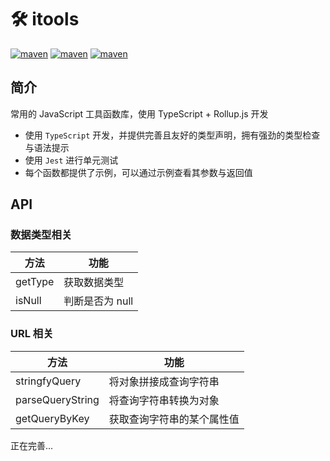 # 🛠 itools

[![maven](https://img.shields.io/badge/build-rollup.js-red?style=flat&logo=rollup.js&color=ec4840)](https://www.rollupjs.com/)
[![maven](https://img.shields.io/badge/language-typescript-red?style=flat&logo=typescript&color=blue)](https://www.tslang.cn/index.html)
[![maven](https://img.shields.io/badge/test-jest-red?style=flat&logo=jest&color=15c213)](https://www.jestjs.cn/)

## 简介

常用的 JavaScript 工具函数库，使用 TypeScript + Rollup.js 开发

-   使用 `TypeScript` 开发，并提供完善且友好的类型声明，拥有强劲的类型检查与语法提示
-   使用 `Jest` 进行单元测试
-   每个函数都提供了示例，可以通过示例查看其参数与返回值

## API

### 数据类型相关

| 方法    | 功能            |
| ------- | --------------- |
| getType | 获取数据类型    |
| isNull  | 判断是否为 null |

### URL 相关

| 方法             | 功能                       |
| ---------------- | -------------------------- |
| stringfyQuery    | 将对象拼接成查询字符串     |
| parseQueryString | 将查询字符串转换为对象     |
| getQueryByKey    | 获取查询字符串的某个属性值 |

正在完善...
